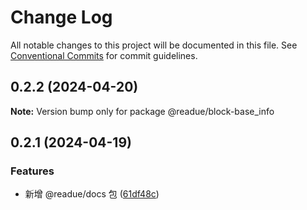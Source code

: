 # Change Log

All notable changes to this project will be documented in this file.
See [Conventional Commits](https://conventionalcommits.org) for commit guidelines.

## 0.2.2 (2024-04-20)

**Note:** Version bump only for package @readue/block-base_info





## 0.2.1 (2024-04-19)


### Features

* 新增 @readue/docs 包 ([61df48c](https://github.com/lexmin0412/readue/commit/61df48ca86ffa3968ed6472cc656a28ff6330f5c))
